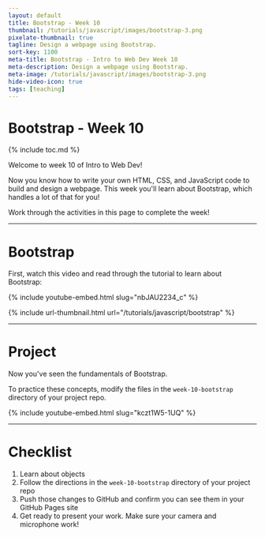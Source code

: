 ```yaml
---
layout: default
title: Bootstrap - Week 10
thumbnail: /tutorials/javascript/images/bootstrap-3.png
pixelate-thumbnail: true
tagline: Design a webpage using Bootstrap.
sort-key: 1100
meta-title: Bootstrap - Intro to Web Dev Week 10
meta-description: Design a webpage using Bootstrap.
meta-image: /tutorials/javascript/images/bootstrap-3.png
hide-video-icon: true
tags: [teaching]
---
```


# Bootstrap - Week 10

{% include toc.md %}

Welcome to week 10 of Intro to Web Dev!

Now you know how to write your own HTML, CSS, and JavaScript code to build and design a webpage. This week you'll learn about Bootstrap, which handles a lot of that for you!

Work through the activities in this page to complete the week!

---

# Bootstrap

First, watch this video and read through the tutorial to learn about Bootstrap:

{% include youtube-embed.html slug="nbJAU2234_c" %}

{% include url-thumbnail.html url="/tutorials/javascript/bootstrap" %}

---

# Project

Now you've seen the fundamentals of Bootstrap.

To practice these concepts, modify the files in the `week-10-bootstrap` directory of your project repo.

{% include youtube-embed.html slug="kczt1W5-1UQ" %}

---

# Checklist

1. Learn about objects
2. Follow the directions in the `week-10-bootstrap` directory of your project repo
3. Push those changes to GitHub and confirm you can see them in your GitHub Pages site
4. Get ready to present your work. Make sure your camera and microphone work!
